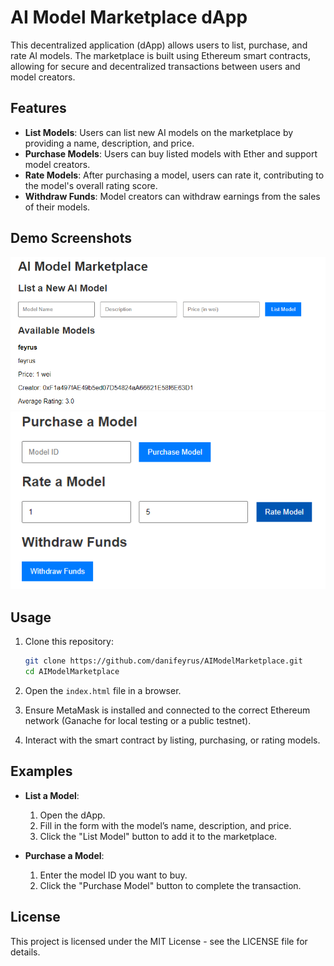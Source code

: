 # AI Model Marketplace dApp

This decentralized application (dApp) allows users to list, purchase, and rate AI models. The marketplace is built using Ethereum smart contracts, allowing for secure and decentralized transactions between users and model creators.

## Features

- **List Models**: Users can list new AI models on the marketplace by providing a name, description, and price.
- **Purchase Models**: Users can buy listed models with Ether and support model creators.
- **Rate Models**: After purchasing a model, users can rate it, contributing to the model's overall rating score.
- **Withdraw Funds**: Model creators can withdraw earnings from the sales of their models.

## Demo Screenshots

![Screenshot 1](image.png)
![Screenshot 2](image-1.png)

## Usage

1. Clone this repository:
    ```bash
    git clone https://github.com/danifeyrus/AIModelMarketplace.git
    cd AIModelMarketplace
    ```

2. Open the `index.html` file in a browser.

3. Ensure MetaMask is installed and connected to the correct Ethereum network (Ganache for local testing or a public testnet).

4. Interact with the smart contract by listing, purchasing, or rating models.

## Examples

- **List a Model**:
    1. Open the dApp.
    2. Fill in the form with the model’s name, description, and price.
    3. Click the "List Model" button to add it to the marketplace.

- **Purchase a Model**:
    1. Enter the model ID you want to buy.
    2. Click the "Purchase Model" button to complete the transaction.

## License

This project is licensed under the MIT License - see the LICENSE file for details.

